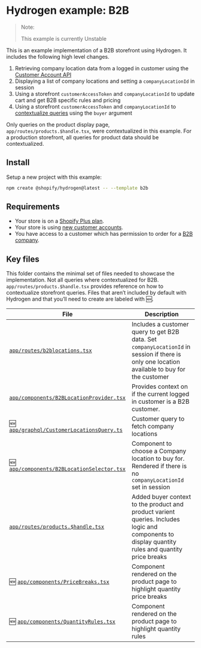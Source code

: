# Hydrogen example: B2B

> Note:
>
> This example is currently Unstable

This is an example implementation of a B2B storefront using Hydrogen. It includes the following high level changes.

1. Retrieving company location data from a logged in customer using the [Customer Account API](https://shopify.dev/docs/api/customer/2024-04/queries/customer)
2. Displaying a list of company locations and setting a `companyLocationId` in session
3. Using a storefront `customerAccessToken` and `companyLocationId` to update cart and get B2B specific rules and pricing
4. Using a storefront `customerAccessToken` and `companyLocationId` to [contextualize queries](https://shopify.dev/docs/api/storefront#directives) using the `buyer` argument

Only queries on the product display page, `app/routes/products.$handle.tsx`, were contextualized in this example. For a production storefront, all queries for product data should be contextualized.

## Install

Setup a new project with this example:

```bash
npm create @shopify/hydrogen@latest -- --template b2b
```

## Requirements

- Your store is on a [Shopify Plus plan](https://help.shopify.com/manual/intro-to-shopify/pricing-plans/plans-features/shopify-plus-plan).
- Your store is using [new customer accounts](https://help.shopify.com/en/manual/customers/customer-accounts/new-customer-accounts).
- You have access to a customer which has permission to order for a [B2B company](https://help.shopify.com/en/manual/b2b).

## Key files

This folder contains the minimal set of files needed to showcase the implementation.
Not all queries where contextualized for B2B. `app/routes/products.$handle.tsx` provides
reference on how to contextualize storefront queries. Files that aren’t included by default 
with Hydrogen and that you’ll need to create are labeled with 🆕.

| File                                                 | Description                                                                                    |
| ---------------------------------------------------- | ---------------------------------------------------------------------------------------------- |
| [`app/routes/b2blocations.tsx`](app/routes/b2blocations.tsx)                      | Includes a customer query to get B2B data. Set `companyLocationId` in session if there is only one location available to buy for the customer  |
| [`app/components/B2BLocationProvider.tsx`](app/components/B2BLocationProvider.tsx)     | Provides context on if the current logged in customer is a B2B customer.   |
| 🆕 [`app/graphql/CustomerLocationsQuery.ts`](app/graphql/CustomerLocationsQuery.ts)  | Customer query to fetch company locations        |
| 🆕 [`app/components/B2BLocationSelector.tsx`](app/components/B2BLocationSelector.tsx) | Component to choose a Company location to buy for. Rendered if there is no `companyLocationId` set in session    |
| [`app/routes/products.$handle.tsx`](app/routes/products.$handle.tsx)      | Added buyer context to the product and product varient queries. Includes logic and components to display quantity rules and quantity price breaks |
| 🆕 [`app/components/PriceBreaks.tsx`](app/components/PriceBreaks.tsx)  | Component rendered on the product page to highlight quantity price breaks        |
| 🆕 [`app/components/QuantityRules.tsx`](app/components/QuantityRules.tsx)  | Component rendered on the product page to highlight quantity rules        |

